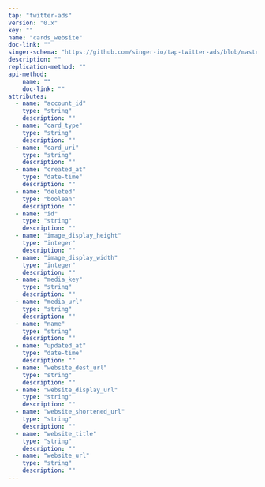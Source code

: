 ```yaml
---
tap: "twitter-ads"
version: "0.x"
key: ""
name: "cards_website"
doc-link: ""
singer-schema: "https://github.com/singer-io/tap-twitter-ads/blob/master/tap_twitter_ads/schemas/cards_website.json"
description: ""
replication-method: ""
api-method:
    name: ""
    doc-link: ""
attributes:
  - name: "account_id"
    type: "string"
    description: ""
  - name: "card_type"
    type: "string"
    description: ""
  - name: "card_uri"
    type: "string"
    description: ""
  - name: "created_at"
    type: "date-time"
    description: ""
  - name: "deleted"
    type: "boolean"
    description: ""
  - name: "id"
    type: "string"
    description: ""
  - name: "image_display_height"
    type: "integer"
    description: ""
  - name: "image_display_width"
    type: "integer"
    description: ""
  - name: "media_key"
    type: "string"
    description: ""
  - name: "media_url"
    type: "string"
    description: ""
  - name: "name"
    type: "string"
    description: ""
  - name: "updated_at"
    type: "date-time"
    description: ""
  - name: "website_dest_url"
    type: "string"
    description: ""
  - name: "website_display_url"
    type: "string"
    description: ""
  - name: "website_shortened_url"
    type: "string"
    description: ""
  - name: "website_title"
    type: "string"
    description: ""
  - name: "website_url"
    type: "string"
    description: ""
---
```

